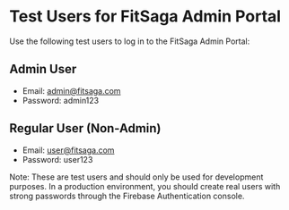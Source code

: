 # Test Users for FitSaga Admin Portal

Use the following test users to log in to the FitSaga Admin Portal:

## Admin User
- Email: admin@fitsaga.com
- Password: admin123

## Regular User (Non-Admin)
- Email: user@fitsaga.com
- Password: user123

Note: These are test users and should only be used for development purposes. In a production environment, you should create real users with strong passwords through the Firebase Authentication console.
